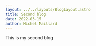 ```yaml
---
layout: ../../layouts/BlogLayout.astro
title: Second blog
date: 2022-03-15
author: Michel Maillard
---
```


This is my second blog
